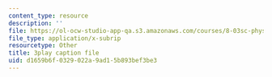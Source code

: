 ```yaml
---
content_type: resource
description: ''
file: https://ol-ocw-studio-app-qa.s3.amazonaws.com/courses/8-03sc-physics-iii-vibrations-and-waves-fall-2016/d1659b6f0329022a9ad15b893bef3be3_SnNmbVH5DAM.srt
file_type: application/x-subrip
resourcetype: Other
title: 3play caption file
uid: d1659b6f-0329-022a-9ad1-5b893bef3be3
---
```

